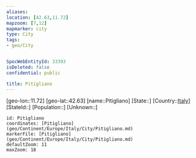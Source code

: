 ```yaml
---
aliases: 
location: [42.63,11.72]
mapzoom: [7,12] 
mapmarker: city 
type: City
tags:
- geo/City


SpocWebEntityId: 33393
isDeleted: false
confidential: public

title: Pitigliano
---
```

[geo-lon::11.72]
[geo-lat::42.63]
[name::Pitigliano]
[State::]
[Country::[Italy](geo/Continent/Europe/Italy.md)]
[StateId::]
[Population::]
[Unknown::]


```leaflet
id: Pitigliano
coordinates: [Pitigliano](geo/Continent/Europe/Italy/City/Pitigliano.md)
markerFile: [Pitigliano](geo/Continent/Europe/Italy/City/Pitigliano.md)
defaultZoom: 11 
maxZoom: 18
```


